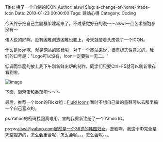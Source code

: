 Title: 换了一个自制的ICON
Author: alswl
Slug: a-change-of-home-made-icon
Date: 2010-01-23 00:00:00
Tags: 建站心得
Category: Coding

今天终于把自己主题框架建起来了，不过感觉好丑的说～～alswl一点艺术细胞都没有～

伟人说的好啊，没有困难创造困难也要上，今天就硬着头皮做了一个ICON。

什么是Icon呢，就是网站的图标啦，对于一个网站来说，很有标志性意义的。我们的口号是："Logo可以没有，Icon一定要独一无二。"

低调而华丽的放上我下午刚新鲜出炉的制作，同学们只要Ctrl+F5就可以刷新缓存看到啦。

![image](https://4ocf5n.dijingchao.com/upload_dropbox/201001/D.png)

下面，砸鸡蛋和番茄吧～～～

最后，推荐一个Icon的Flickr组：[Fluid Icons](http://www.flickr.com/groups/fluid_icons/)
暂时不想自己做的童鞋可以去那里搞一个自己喜欢的。

ps:Yahoo的密码找回真难用，害的我重新注册了一个Yahoo ID。

ps:ps:alswl@yahoo.com居然是一个36岁的韩国妇女，悲剧啊，我这个ID完全是凭空捏造的，怎么会重合呢，怎么会呢。。。怎么会呢。。。

